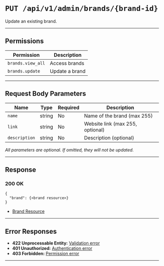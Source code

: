 # `PUT /api/v1/admin/brands/{brand-id}`

Update an existing brand.


---

## Permissions
| Permission         | Description         |
|--------------------|---------------------|
| `brands.view_all`  | Access brands       |
| `brands.update`    | Update a brand      |

---

## Request Body Parameters
| Name           | Type    | Required | Description                        |
|----------------|---------|----------|------------------------------------|
| `name`         | string  | No       | Name of the brand (max 255)        |
| `link`         | string  | No       | Website link (max 255, optional)   |
| `description`  | string  | No       | Description (optional)             |

*All parameters are optional. If omitted, they will not be updated.*

---

## Response

### 200 OK
```
{
  "brand": {<brand resource>}
}
```
- [Brand Resource](brand_resource.md)

---

## Error Responses
- **422 Unprocessable Entity:** [Validation error](../../_globals/validation-errors.md)
- **401 Unauthorized:** [Authentication error](../../_globals/authentication-errors.md)
- **403 Forbidden:** [Permission error](../../_globals/permission-errors.md)

---
